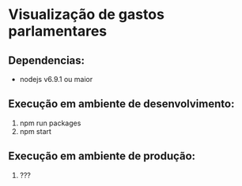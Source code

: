 # Visualização de gastos parlamentares

## Dependencias:
* nodejs v6.9.1 ou maior

## Execução em ambiente de desenvolvimento:
1. npm run packages
2. npm start

## Execução em ambiente de produção:
1. ???


